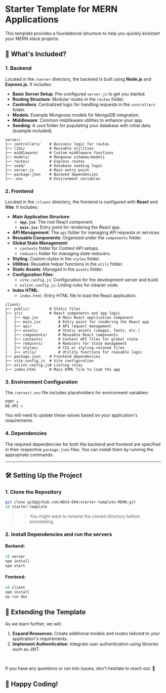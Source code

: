 # Starter Template for MERN Applications

This template provides a foundational structure to help you quickly kickstart your MERN stack projects.

## 🌟 What's Included?

### 1. **Backend**

Located in the `/server` directory, the backend is built using **Node.js** and **Express.js**. It includes:

- **Basic Server Setup**: Pre-configured `server.js` to get you started.
- **Routing Structure**: Modular routes in the `routes` folder.
- **Controllers**: Centralized logic for handling requests in the `controllers` folder.
- **Models**: Example Mongoose models for MongoDB integration.
- **Middleware**: Common middleware utilities to enhance your app.
- **Seeding**: A `seed` folder for populating your database with initial data (example included).

```
server/
├── controllers/    # Business logic for routes
├── libs/           # Reusable utilities
├── middleware/     # Custom middleware functions
├── models/         # Mongoose schemas/models
├── routes/         # Express routes
├── seed/           # Database seeding logic
├── server.js       # Main entry point
├── package.json    # Backend dependencies
├── .env            # Environment variables
```

### 2. **Frontend**

Located in the `/client` directory, the frontend is configured with **React** and **Vite**. It includes:

- **Main Application Structure**:
  - **`App.jsx`**: The root React component.
  - **`main.jsx`**: Entry point for rendering the React app.
- **API Management**: The `api` folder for managing API requests or services.
- **Reusable Components**: Organized under the `components` folder.
- **Global State Management**:
  - `contexts` folder for Context API setups.
  - `reducers` folder for managing state reducers.
- **Styling**: Custom styles in the `styles` folder.
- **Utilities**: Reusable helper functions in the `utils` folder.
- **Static Assets**: Managed in the `assets` folder.
- **Configuration Files**:
  - `vite.config.js`: Configuration for the development server and build.
  - `eslint.config.js`: Linting rules for cleaner code.
- **Index HTML**:
  - `index.html`: Entry HTML file to load the React application.

```
client/
├── public/         # Static files
├── src/            # React components and app logic
│   ├── App.jsx         # Main React application component
│   ├── main.jsx        # Entry point for rendering the React app
│   ├── api/            # API request management
│   ├── assets/         # Static assets (images, fonts, etc.)
│   ├── components/     # Reusable React components
│   ├── contexts/       # Context API files for global state
│   ├── reducers/       # Reducers for state management
│   ├── styles/         # CSS or styling-related files
│   ├── utils/          # Utility functions for reusable logic
├── package.json    # Frontend dependencies
├── vite.config.js  # Vite configuration
├── eslint.config.js# Linting rules
├── index.html      # Main HTML file to load the app
```

### 3. **Environment Configuration**

The `/server/.env` file includes placeholders for environment variables:

```env
PORT =
DB_URI =
```

You will need to update these values based on your application's requirements.

### 4. **Dependencies**

The required dependencies for both the backend and frontend are specified in their respective `package.json` files. You can install them by running the appropriate commands.

---

## 🛠️ Setting Up the Project

### 1. Clone the Repository

```bash
git clone git@github.com:WD24-E04/starter-template-MERN.git
cd starter-template
```

> > You might want to rename the cloned directory before proceeding.

### 2. Install Dependencies and run the servers

#### Backend:

```bash
cd server
npm install
npm start
```

#### Frontend:

```bash
cd client
npm install
np run dev
```

## 🌱 Extending the Template

As we learn further, we will:

1. **Expand Resources**: Create additional models and routes tailored to your application's requirements.
2. **Implement Authentication**: Integrate user authentication using libraries such as JWT.

<br/>

If you have any questions or run into issues, don't hesitate to reach out. 🌈

## 🎉 Happy Coding!
